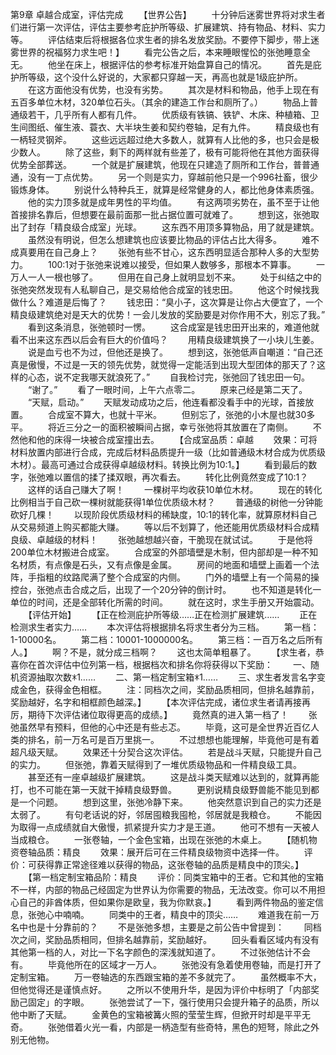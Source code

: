 第9章 卓越合成室，评估完成
　　【世界公告】
　　十分钟后迷雾世界将对求生者们进行第一次评估，评估主要参考庇护所等级、扩展建筑、持有物品、材料、实力等。
　　评估结束后将根据各位求生者的排名发放奖励。不要停下脚步，带上迷雾世界的祝福努力求生吧！】
　　看完公告之后，本来睡眼惺忪的张弛睡意全无。
　　他坐在床上，根据评估的参考标准开始盘算自己的情况。
　　首先是庇护所等级，这个没什么好说的，大家都只穿越一天，再高也就是1级庇护所。
　　在这方面他没有优势，也没有劣势。
　　其次是材料和物品，他手上现在有五百多单位木材，320单位石头。（其余的建造工作台和厕所了。）
　　物品上普通级若干，几乎所有人都有几件。
　　优质级有铁镐、铁铲、木床、种植箱、卫生间图纸、催生液、蓑衣、大半块生姜和契约卷轴，足有九件。
　　精良级也有一柄轻灵钢斧。
　　这些远远超过绝大多数人，就算有人比他的多，也只会是极少数人。
　　除了这些，剩下的两样就有些差了，极有可能将他在其他方面获得优势全部葬送。
　　一个就是扩展建筑，他现在只建造了厕所和工作台，普普通通，没有一丁点优势。
　　另一个则是实力，穿越前他只是一个996社畜，很少锻炼身体。
　　别说什么特种兵王，就算是经常健身的人，都比他身体素质强。
　　他的实力顶多就是成年男性的平均值。
　　有这两项劣势在，虽不至于让他首接排名靠后，但想要在最前面那一批占据位置可就难了。
　　想到这，张弛取出了封存「精良级合成室」光球。
　　这东西不用顶多算物品，用了就是建筑。
　　虽然没有明说，但怎么想建筑也应该要比物品的评估占比大得多。
　　难不成真要用在自己身上？
　　张弛有些不甘心，这东西明显适合那种人多的大型势力。
　　100:1对于张弛来说难以接受，但如果人数够多，那根本不算事。
　　一万人一人一根也够了。
　　但用在自己身上就明显划不来。
　　处于纠结之中的张弛突然发现有人私聊自己，是交易给他合成室的钱忠田。
　　他这个时候找我做什么？难道是后悔了？
　　钱忠田：“臭小子，这次算是让你占大便宜了，一个精良级建筑绝对是天大的优势！一会儿发放的奖励要是对你作用不大，别忘了我。”
　　看到这条消息，张弛顿时一愣。
　　这合成室是钱忠田开出来的，难道他就看不出来这东西以后会有巨大的价值吗？
　　用精良级建筑换了一小块儿生姜。
　　说是血亏也不为过，但他还是换了。
　　想到这，张弛低声自嘲道：“自己还真是傲慢，不过是一天的领先优势，就觉得一定能活到出现大型团体的那天了？这样的心态，说不定我哪天就浪死了。”
　　自我检讨完，张弛回了钱忠田一句。
　　“谢了。”
　　看了一眼时间，上午六点零二。
　　原来己经是第二天了。
　　“天赋，启动。”
　　天赋发动成功之后，他连看都没看手中的光球，首接放置。
　　合成室不算大，也就十平米。
　　但别忘了，张弛的小木屋也就30多平。
　　将近三分之一的面积被瞬间占据，幸亏张弛将其放置在了南侧。
　　不然他和他的床得一块被合成室撞出去。
　　【合成室品质：卓越
　　效果：可将材料放置内部进行合成，完成后材料品质提升一级（比如普通级木材合成为优质级木材）。最高可通过合成获得卓越级材料。转换比例为10:1。】
　　看到最后的数字，张弛难以置信的揉了揉双眼，再次看去。
　　转化比例竟然变成了10:1？
　　这样的话自己赚大了啊！
　　一棵树平均收获10单位木材。
　　现在的转化比例相当于自己砍一棵树就能获得1单位优质级木材？
　　普通级的树他一分钟能砍好几棵！
　　以现阶段优质级材料的稀缺度，10:1的转化率，就算原材料自己从交易频道上购买都能大赚。
　　等以后不划算了，他还能用优质级材料合成精良级、卓越级的材料！
　　张弛越想越兴奋，干脆现在就试试。
　　于是他将200单位木材搬进合成室。
　　合成室的外部墙壁是木制，但内部却是一种不知名材质，有点像是石头，又有点像是金属。
　　房间的地面和墙壁上画着一个法阵，手指粗的纹路爬满了整个合成室的内侧。
　　门外的墙壁上有一个简易的操控台，张弛点击合成之后，出现了一个20分钟的倒计时。
　　也不知道是转化一单位的时间，还是全部转化所需的时间。
　　就在这时，求生手册又开始震动。
　　【评估开始】
　　【正在检测庇护所等级……正在检测扩展建筑……
　　正在检测求生者实力……
　　本次评估将根据排名将求生者分为三档。
　　第一档：1-10000名。
　　第二档：10001-1000000名。
　　第三档：一百万名之后所有人。】
　　啊？不是，就分成三档啊？
　　这也太简单粗暴了。
　　【求生者，恭喜你在首次评估中位列第一档，根据档次和排名你将获得以下奖励：
　　一、随机资源抽取次数ꁘ1……
　　二、第一档定制宝箱ꁘ1……
　　三、求生者发言名字变成金色，获得金色相框。
　　注：同档次之间，奖励品质相同，但排名越靠前，奖励越好，名字和相框颜色越深。】
　　【本次评估完成，诸位求生者请再接再厉，期待下次评估诸位取得更高的成绩。】
　　竟然真的进入第一档了！
　　张弛虽然早有预料，但他的心中还是有些忐忑。
　　毕竟，这可是全世界近百亿人类的排名，前一万名可是百万里挑一。
　　不过想想也能理解，毕竟他可是有着超凡级天赋。
　　效果还十分契合这次评估。
　　若是战斗天赋，只能提升自己的实力。
　　但张弛，靠着天赋得到了一堆优质级物品和一件精良级工具。
　　甚至还有一座卓越级扩展建筑。
　　这是战斗类天赋难以达到的，就算再能打，也不可能在第一天就干掉精良级野兽。
　　更别说精良级野兽能不能见到都是一个问题。
　　想到这里，张弛冷静下来。
　　他突然意识到自己的实力还是太弱了。
　　有句老话说的好，邻居囤粮我囤枪，邻居就是我粮仓。
　　不能因为取得一点成绩就自大傲慢，抓紧提升实力才是王道。
　　他可不想有一天被人当成粮仓。
　　一张卷轴，一个金色宝箱，出现在张弛的木桌上。
　　【随机物资卷轴品质：精良
　　效果：展开后可在三件精良级物资中选择一件。
　　评价：可获得靠正常途径难以获得的物品，这张卷轴的品质是精良中的顶尖。】
　　【第一档定制宝箱品阶：精良
　　评价：同类宝箱中的王者。它和其他的宝箱不一样，内部的物品己经固定为世界认为你需要的物品，无法改变。你可以不用担心自己的非酋体质，但如果你是欧皇，我为你默哀。】
　　看到两件物品的鉴定信息，张弛心中喃喃。
　　同类中的王者，精良中的顶尖……
　　难道我在前一万名中也是十分靠前的？
　　不是张弛多想，主要是之前公告中曾提到：
　　同档次之间，奖励品质相同，但排名越靠前，奖励越好。
　　回头看看区域内有没有其他第一档的人，对比一下名字颜色的深浅就知道了。
　　不过张弛估计不会有。
　　毕竟他所在的区域才一万人。
　　张弛没有急着使用卷轴，而是打开了定制宝箱。
　　万一卷轴选的东西跟宝箱的差不多就完了。
　　虽然概率不大，但他觉得还是谨慎点好。
　　之所以不使用升华，是因为评价中标明了「内部奖励己固定」的字眼。
　　张弛尝试了一下，强行使用只会提升箱子的品质，所以他中断了天赋。
　　金黄色的宝箱被篝火照的莹莹生辉，但掀开时却是平平无奇。
　　张弛借着火光一看，内部是一柄造型有些奇特，黑色的短弩，除此之外别无他物。

